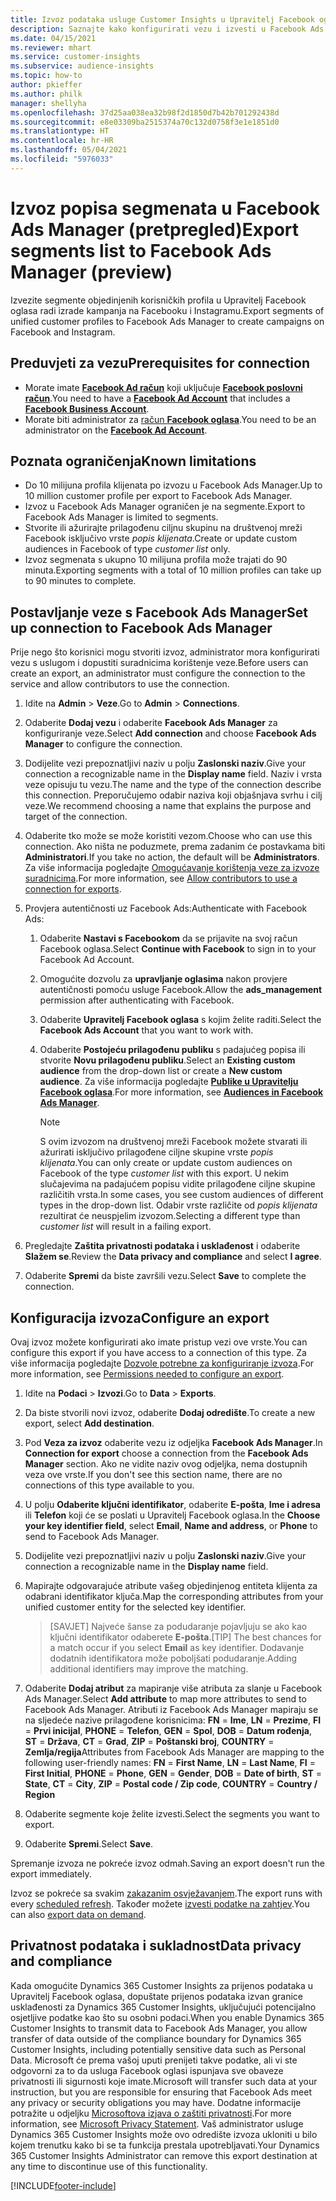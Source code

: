 ```yaml
---
title: Izvoz podataka usluge Customer Insights u Upravitelj Facebook oglasa
description: Saznajte kako konfigurirati vezu i izvesti u Facebook Ads Manager.
ms.date: 04/15/2021
ms.reviewer: mhart
ms.service: customer-insights
ms.subservice: audience-insights
ms.topic: how-to
author: pkieffer
ms.author: philk
manager: shellyha
ms.openlocfilehash: 37d25aa038ea32b98f2d1850d7b42b701292438d
ms.sourcegitcommit: e8e03309ba2515374a70c132d0758f3e1e1851d0
ms.translationtype: HT
ms.contentlocale: hr-HR
ms.lasthandoff: 05/04/2021
ms.locfileid: "5976033"
---
```

# <a name="export-segments-list-to-facebook-ads-manager-preview"></a><span data-ttu-id="95d04-103">Izvoz popisa segmenata u Facebook Ads Manager (pretpregled)</span><span class="sxs-lookup"><span data-stu-id="95d04-103">Export segments list to Facebook Ads Manager (preview)</span></span>

<span data-ttu-id="95d04-104">Izvezite segmente objedinjenih korisničkih profila u Upravitelj Facebook oglasa radi izrade kampanja na Facebooku i Instagramu.</span><span class="sxs-lookup"><span data-stu-id="95d04-104">Export segments of unified customer profiles to Facebook Ads Manager to create campaigns on Facebook and Instagram.</span></span>

## <a name="prerequisites-for-connection"></a><span data-ttu-id="95d04-105">Preduvjeti za vezu</span><span class="sxs-lookup"><span data-stu-id="95d04-105">Prerequisites for connection</span></span>

- <span data-ttu-id="95d04-106">Morate imate [**Facebook Ad račun**](https://www.facebook.com/business/learn/lessons/step-by-step-ads-manager-account) koji uključuje [**Facebook poslovni račun**](https://business.facebook.com/).</span><span class="sxs-lookup"><span data-stu-id="95d04-106">You need to have a [**Facebook Ad Account**](https://www.facebook.com/business/learn/lessons/step-by-step-ads-manager-account) that includes a [**Facebook Business Account**](https://business.facebook.com/).</span></span>
- <span data-ttu-id="95d04-107">Morate biti administrator za [račun **Facebook oglasa**](https://www.facebook.com/business/learn/lessons/step-by-step-ads-manager-account).</span><span class="sxs-lookup"><span data-stu-id="95d04-107">You need to be an administrator on the [**Facebook Ad Account**](https://www.facebook.com/business/learn/lessons/step-by-step-ads-manager-account).</span></span>

## <a name="known-limitations"></a><span data-ttu-id="95d04-108">Poznata ograničenja</span><span class="sxs-lookup"><span data-stu-id="95d04-108">Known limitations</span></span>

- <span data-ttu-id="95d04-109">Do 10 milijuna profila klijenata po izvozu u Facebook Ads Manager.</span><span class="sxs-lookup"><span data-stu-id="95d04-109">Up to 10 million customer profile per export to Facebook Ads Manager.</span></span>
- <span data-ttu-id="95d04-110">Izvoz u Facebook Ads Manager ograničen je na segmente.</span><span class="sxs-lookup"><span data-stu-id="95d04-110">Export to Facebook Ads Manager is limited to segments.</span></span>
- <span data-ttu-id="95d04-111">Stvorite ili ažurirajte prilagođenu ciljnu skupinu na društvenoj mreži Facebook isključivo vrste *popis klijenata*.</span><span class="sxs-lookup"><span data-stu-id="95d04-111">Create or update custom audiences in Facebook of type *customer list* only.</span></span>
- <span data-ttu-id="95d04-112">Izvoz segmenata s ukupno 10 milijuna profila može trajati do 90 minuta.</span><span class="sxs-lookup"><span data-stu-id="95d04-112">Exporting segments with a total of 10 million profiles can take up to 90 minutes to complete.</span></span>

## <a name="set-up-connection-to-facebook-ads-manager"></a><span data-ttu-id="95d04-113">Postavljanje veze s Facebook Ads Manager</span><span class="sxs-lookup"><span data-stu-id="95d04-113">Set up connection to Facebook Ads Manager</span></span>

<span data-ttu-id="95d04-114">Prije nego što korisnici mogu stvoriti izvoz, administrator mora konfigurirati vezu s uslugom i dopustiti suradnicima korištenje veze.</span><span class="sxs-lookup"><span data-stu-id="95d04-114">Before users can create an export, an administrator must configure the connection to the service and allow contributors to use the connection.</span></span>

1. <span data-ttu-id="95d04-115">Idite na **Admin** > **Veze**.</span><span class="sxs-lookup"><span data-stu-id="95d04-115">Go to **Admin** > **Connections**.</span></span>

1. <span data-ttu-id="95d04-116">Odaberite **Dodaj vezu** i odaberite **Facebook Ads Manager** za konfiguriranje veze.</span><span class="sxs-lookup"><span data-stu-id="95d04-116">Select **Add connection** and choose **Facebook Ads Manager** to configure the connection.</span></span>

1. <span data-ttu-id="95d04-117">Dodijelite vezi prepoznatljivi naziv u polju **Zaslonski naziv**.</span><span class="sxs-lookup"><span data-stu-id="95d04-117">Give your connection a recognizable name in the **Display name** field.</span></span> <span data-ttu-id="95d04-118">Naziv i vrsta veze opisuju tu vezu.</span><span class="sxs-lookup"><span data-stu-id="95d04-118">The name and the type of the connection describe this connection.</span></span> <span data-ttu-id="95d04-119">Preporučujemo odabir naziva koji objašnjava svrhu i cilj veze.</span><span class="sxs-lookup"><span data-stu-id="95d04-119">We recommend choosing a name that explains the purpose and target of the connection.</span></span>

1. <span data-ttu-id="95d04-120">Odaberite tko može se može koristiti vezom.</span><span class="sxs-lookup"><span data-stu-id="95d04-120">Choose who can use this connection.</span></span> <span data-ttu-id="95d04-121">Ako ništa ne poduzmete, prema zadanim će postavkama biti **Administratori**.</span><span class="sxs-lookup"><span data-stu-id="95d04-121">If you take no action, the default will be **Administrators**.</span></span> <span data-ttu-id="95d04-122">Za više informacija pogledajte [Omogućavanje korištenja veze za izvoze suradnicima](connections.md#allow-contributors-to-use-a-connection-for-exports).</span><span class="sxs-lookup"><span data-stu-id="95d04-122">For more information, see [Allow contributors to use a connection for exports](connections.md#allow-contributors-to-use-a-connection-for-exports).</span></span>

1. <span data-ttu-id="95d04-123">Provjera autentičnosti uz Facebook Ads:</span><span class="sxs-lookup"><span data-stu-id="95d04-123">Authenticate with Facebook Ads:</span></span> 

   1. <span data-ttu-id="95d04-124">Odaberite **Nastavi s Facebookom** da se prijavite na svoj račun Facebook oglasa.</span><span class="sxs-lookup"><span data-stu-id="95d04-124">Select **Continue with Facebook** to sign in to your Facebook Ad Account.</span></span>

   1. <span data-ttu-id="95d04-125">Omogućite dozvolu za **upravljanje oglasima** nakon provjere autentičnosti pomoću usluge Facebook.</span><span class="sxs-lookup"><span data-stu-id="95d04-125">Allow the **ads_management** permission after authenticating with Facebook.</span></span>

   1. <span data-ttu-id="95d04-126">Odaberite **Upravitelj Facebook oglasa** s kojim želite raditi.</span><span class="sxs-lookup"><span data-stu-id="95d04-126">Select the **Facebook Ads Account** that you want to work with.</span></span>

   1. <span data-ttu-id="95d04-127">Odaberite **Postojeću prilagođenu publiku** s padajućeg popisa ili stvorite **Novu prilagođenu publiku**.</span><span class="sxs-lookup"><span data-stu-id="95d04-127">Select an **Existing custom audience** from the drop-down list or create a **New custom audience**.</span></span> <span data-ttu-id="95d04-128">Za više informacija pogledajte [**Publike u Upravitelju Facebook oglasa**](https://www.facebook.com/business/help/744354708981227?id=2469097953376494).</span><span class="sxs-lookup"><span data-stu-id="95d04-128">For more information, see [**Audiences in Facebook Ads Manager**](https://www.facebook.com/business/help/744354708981227?id=2469097953376494).</span></span>
      > [!NOTE]
      > <span data-ttu-id="95d04-129">S ovim izvozom na društvenoj mreži Facebook možete stvarati ili ažurirati isključivo prilagođene ciljne skupine vrste *popis klijenata*.</span><span class="sxs-lookup"><span data-stu-id="95d04-129">You can only create or update custom audiences on Facebook of the type *customer list* with this export.</span></span> <span data-ttu-id="95d04-130">U nekim slučajevima na padajućem popisu vidite prilagođene ciljne skupine različitih vrsta.</span><span class="sxs-lookup"><span data-stu-id="95d04-130">In some cases, you see custom audiences of different types in the drop-down list.</span></span> <span data-ttu-id="95d04-131">Odabir vrste različite od *popis klijenata* rezultirat će neuspjelim izvozom.</span><span class="sxs-lookup"><span data-stu-id="95d04-131">Selecting a different type than *customer list* will result in a failing export.</span></span> 

1. <span data-ttu-id="95d04-132">Pregledajte **Zaštita privatnosti podataka i usklađenost** i odaberite **Slažem se**.</span><span class="sxs-lookup"><span data-stu-id="95d04-132">Review the **Data privacy and compliance** and select **I agree**.</span></span>

1. <span data-ttu-id="95d04-133">Odaberite **Spremi** da biste završili vezu.</span><span class="sxs-lookup"><span data-stu-id="95d04-133">Select **Save** to complete the connection.</span></span>

## <a name="configure-an-export"></a><span data-ttu-id="95d04-134">Konfiguracija izvoza</span><span class="sxs-lookup"><span data-stu-id="95d04-134">Configure an export</span></span>

<span data-ttu-id="95d04-135">Ovaj izvoz možete konfigurirati ako imate pristup vezi ove vrste.</span><span class="sxs-lookup"><span data-stu-id="95d04-135">You can configure this export if you have access to a connection of this type.</span></span> <span data-ttu-id="95d04-136">Za više informacija pogledajte [Dozvole potrebne za konfiguriranje izvoza](export-destinations.md#set-up-a-new-export).</span><span class="sxs-lookup"><span data-stu-id="95d04-136">For more information, see [Permissions needed to configure an export](export-destinations.md#set-up-a-new-export).</span></span>

1. <span data-ttu-id="95d04-137">Idite na **Podaci** > **Izvozi**.</span><span class="sxs-lookup"><span data-stu-id="95d04-137">Go to **Data** > **Exports**.</span></span>

1. <span data-ttu-id="95d04-138">Da biste stvorili novi izvoz, odaberite **Dodaj odredište**.</span><span class="sxs-lookup"><span data-stu-id="95d04-138">To create a new export, select **Add destination**.</span></span> 

1. <span data-ttu-id="95d04-139">Pod **Veza za izvoz** odaberite vezu iz odjeljka **Facebook Ads Manager**.</span><span class="sxs-lookup"><span data-stu-id="95d04-139">In **Connection for export** choose a connection from the **Facebook Ads Manager** section.</span></span> <span data-ttu-id="95d04-140">Ako ne vidite naziv ovog odjeljka, nema dostupnih veza ove vrste.</span><span class="sxs-lookup"><span data-stu-id="95d04-140">If you don't see this section name, there are no connections of this type available to you.</span></span>

1. <span data-ttu-id="95d04-141">U polju **Odaberite ključni identifikator**, odaberite **E-pošta**, **Ime i adresa** ili **Telefon** koji će se poslati u Upravitelj Facebook oglasa.</span><span class="sxs-lookup"><span data-stu-id="95d04-141">In the **Choose your key identifier field**, select **Email**, **Name and address**, or **Phone** to send to Facebook Ads Manager.</span></span> 

1. <span data-ttu-id="95d04-142">Dodijelite vezi prepoznatljivi naziv u polju **Zaslonski naziv**.</span><span class="sxs-lookup"><span data-stu-id="95d04-142">Give your connection a recognizable name in the **Display name** field.</span></span>

1. <span data-ttu-id="95d04-143">Mapirajte odgovarajuće atribute vašeg objedinjenog entiteta klijenta za odabrani identifikator ključa.</span><span class="sxs-lookup"><span data-stu-id="95d04-143">Map the corresponding attributes from your unified customer entity for the selected key identifier.</span></span>
   > <span data-ttu-id="95d04-144">[SAVJET] Najveće šanse za podudaranje pojavljuju se ako kao ključni identifikator odaberete **E-pošta**.</span><span class="sxs-lookup"><span data-stu-id="95d04-144">[TIP] The best chances for a match occur if you select **Email** as key identifier.</span></span> <span data-ttu-id="95d04-145">Dodavanje dodatnih identifikatora može poboljšati podudaranje.</span><span class="sxs-lookup"><span data-stu-id="95d04-145">Adding additional identifiers may improve the matching.</span></span>

1. <span data-ttu-id="95d04-146">Odaberite **Dodaj atribut** za mapiranje više atributa za slanje u Facebook Ads Manager.</span><span class="sxs-lookup"><span data-stu-id="95d04-146">Select **Add attribute** to map more attributes to send to Facebook Ads Manager.</span></span> <span data-ttu-id="95d04-147">Atributi iz Facebook Ads Manager mapiraju se na sljedeće nazive prilagođene korisnicima: **FN** = **Ime**, **LN** = **Prezime**, **FI** = **Prvi inicijal**, **PHONE** = **Telefon**, **GEN** = **Spol**, **DOB** = **Datum rođenja**, **ST** = **Država**, **CT** = **Grad**, **ZIP** = **Poštanski broj**, **COUNTRY** = **Zemlja/regija**</span><span class="sxs-lookup"><span data-stu-id="95d04-147">Attributes from Facebook Ads Manager are mapping to the following user-friendly names: **FN** = **First Name**, **LN** = **Last Name**, **FI** = **First Initial**, **PHONE** = **Phone**, **GEN** = **Gender**, **DOB** = **Date of birth**, **ST** = **State**, **CT** = **City**, **ZIP** = **Postal code / Zip code**, **COUNTRY** = **Country / Region**</span></span>

1. <span data-ttu-id="95d04-148">Odaberite segmente koje želite izvesti.</span><span class="sxs-lookup"><span data-stu-id="95d04-148">Select the segments you want to export.</span></span>

1. <span data-ttu-id="95d04-149">Odaberite **Spremi**.</span><span class="sxs-lookup"><span data-stu-id="95d04-149">Select **Save**.</span></span>

<span data-ttu-id="95d04-150">Spremanje izvoza ne pokreće izvoz odmah.</span><span class="sxs-lookup"><span data-stu-id="95d04-150">Saving an export doesn't run the export immediately.</span></span>

<span data-ttu-id="95d04-151">Izvoz se pokreće sa svakim [zakazanim osvježavanjem](system.md#schedule-tab).</span><span class="sxs-lookup"><span data-stu-id="95d04-151">The export runs with every [scheduled refresh](system.md#schedule-tab).</span></span> <span data-ttu-id="95d04-152">Također možete [izvesti podatke na zahtjev](export-destinations.md#run-exports-on-demand).</span><span class="sxs-lookup"><span data-stu-id="95d04-152">You can also [export data on demand](export-destinations.md#run-exports-on-demand).</span></span> 

## <a name="data-privacy-and-compliance"></a><span data-ttu-id="95d04-153">Privatnost podataka i sukladnost</span><span class="sxs-lookup"><span data-stu-id="95d04-153">Data privacy and compliance</span></span>

<span data-ttu-id="95d04-154">Kada omogućite Dynamics 365 Customer Insights za prijenos podataka u Upravitelj Facebook oglasa, dopuštate prijenos podataka izvan granice usklađenosti za Dynamics 365 Customer Insights, uključujući potencijalno osjetljive podatke kao što su osobni podaci.</span><span class="sxs-lookup"><span data-stu-id="95d04-154">When you enable Dynamics 365 Customer Insights to transmit data to Facebook Ads Manager, you allow transfer of data outside of the compliance boundary for Dynamics 365 Customer Insights, including potentially sensitive data such as Personal Data.</span></span> <span data-ttu-id="95d04-155">Microsoft će prema vašoj uputi prenijeti takve podatke, ali vi ste odgovorni za to da usluga Facebook oglasi ispunjava sve obaveze privatnosti ili sigurnosti koje imate.</span><span class="sxs-lookup"><span data-stu-id="95d04-155">Microsoft will transfer such data at your instruction, but you are responsible for ensuring that Facebook Ads meet any privacy or security obligations you may have.</span></span> <span data-ttu-id="95d04-156">Dodatne informacije potražite u odjeljku [Microsoftova izjava o zaštiti privatnosti](https://go.microsoft.com/fwlink/?linkid=396732).</span><span class="sxs-lookup"><span data-stu-id="95d04-156">For more information, see [Microsoft Privacy Statement](https://go.microsoft.com/fwlink/?linkid=396732).</span></span>
<span data-ttu-id="95d04-157">Vaš administrator usluge Dynamics 365 Customer Insights može ovo odredište izvoza ukloniti u bilo kojem trenutku kako bi se ta funkcija prestala upotrebljavati.</span><span class="sxs-lookup"><span data-stu-id="95d04-157">Your Dynamics 365 Customer Insights Administrator can remove this export destination at any time to discontinue use of this functionality.</span></span>


[!INCLUDE[footer-include](../includes/footer-banner.md)]
